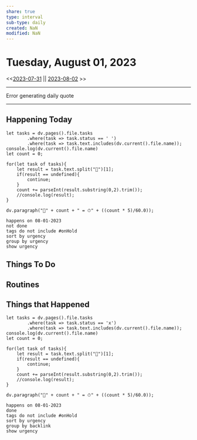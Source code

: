 ```yaml
---
share: true
type: interval
sub-type: daily
created: NaN 
modified: NaN
---
```

# Tuesday, August 01, 2023
<<[2023-07-31](./2023-07-31.md) || [2023-08-02](./2023-08-02.md) >>

---

Error generating daily quote

---
## Happening Today
```dataviewjs
let tasks = dv.pages().file.tasks
		.where(task => task.status == ' ')
		.where(task => task.text.includes(dv.current().file.name));
console.log(dv.current().file.name)
let count = 0;

for(let task of tasks){
	let result = task.text.split("🍅")[1];
	if(result == undefined){
		continue;
	}
	count += parseInt(result.substring(0,2).trim());
	//console.log(result);
}

dv.paragraph("🍅" + count + " = ⏱" + ((count * 5)/60.0));
```

```tasks
happens on 08-01-2023
not done
tags do not include #onHold
sort by urgency
group by urgency
show urgency

```

## Things To Do


## Routines


## Things that Happened
```dataviewjs
let tasks = dv.pages().file.tasks
		.where(task => task.status == 'x')
		.where(task => task.text.includes(dv.current().file.name));
console.log(dv.current().file.name)
let count = 0;

for(let task of tasks){
	let result = task.text.split("🍅")[1];
	if(result == undefined){
		continue;
	}
	count += parseInt(result.substring(0,2).trim());
	//console.log(result);
}

dv.paragraph("🍅" + count + " = ⏱" + ((count * 5)/60.0));
```


```tasks
happens on 08-01-2023
done
tags do not include #onHold
sort by urgency
group by backlink
show urgency
```
